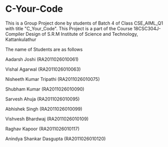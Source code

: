 # C-Your-Code
This is a Group Project done by students of Batch 4 of Class CSE_AIML_Q1 with title "C_Your_Code". This Project is a part of the Course 18CSC304J- Compiler Design of S.R.M Institute of Science and Technology, Kattankulathur


The name of Students are as follows

Aadarsh Joshi (RA2011026010061)

Vishal Agarwal (RA2011026010063)

Nisheeth Kumar Tripathi  (RA2011026010075)

Shubham Kumar  (RA2011026010090)

Sarvesh Ahuja (RA2011026010095)

Abhishek Singh (RA2011026010099)

Vishvesh Bhardwaj (RA2011026010109) 

Raghav Kapoor (RA2011026010117)

Anindya Shankar Dasgupta (RA2011026010120)
